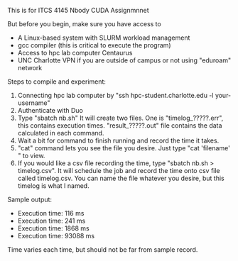 This  is  for ITCS 4145 Nbody CUDA Assignmnnet

But before you begin, make sure you have access to

- A Linux-based system with SLURM workload management
- gcc compiler (this is critical to execute the program)
- Access to hpc lab computer Centaurus
- UNC Charlotte VPN if you are outside of campus or not using "eduroam" network

Steps to compile and experiment:

1. Connecting hpc lab computer by "ssh hpc-student.charlotte.edu -l your-username"
2. Authenticate with Duo
3. Type "sbatch nb.sh" It will create two files. One is "timelog_?????.err", this contains execution times. "result_?????.out" file contains the data calculated in each command.
4. Wait a bit for command to finish running and record the time it takes.
5. "cat" command lets you see the file you desire.  Just type "cat 'filename' " to view.
6. If you would like a csv file recording the time, type "sbatch nb.sh > timelog.csv". It will schedule the job and record the time onto csv file called timelog.csv. You can name the file whatever you desire, but this timelog is what I named.


Sample output:
- Execution time: 116 ms
- Execution time: 241 ms
- Execution time: 1868 ms
- Execution time: 93088 ms

Time varies each time, but should not be far from sample record.
